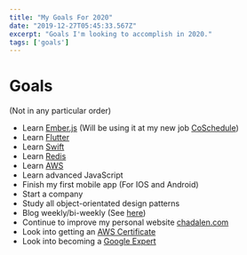 ```yaml
---
title: "My Goals For 2020"
date: "2019-12-27T05:45:33.567Z"
excerpt: "Goals I'm looking to accomplish in 2020."
tags: ['goals']
---
```


# Goals
(Not in any particular order)
* Learn [Ember.js](https://emberjs.com/) (Will be using it at my new job [CoSchedule](https://coschedule.com/))
* Learn [Flutter](https://flutter.dev/)
* Learn [Swift](https://swift.org/)
* Learn [Redis](https://redis.io/)
* Learn [AWS](https://aws.amazon.com/)
* Learn advanced JavaScript
* Finish my first mobile app (For IOS and Android)
* Start a company
* Study all object-orientated design patterns
* Blog weekly/bi-weekly (See [here](https://chadalen.com/blog))
* Continue to improve my personal website [chadalen.com](https://chadalen.com)
* Look into getting an [AWS Certificate](https://aws.amazon.com/certification/)
* Look into becoming a [Google Expert](https://developers.google.com/community/experts)
